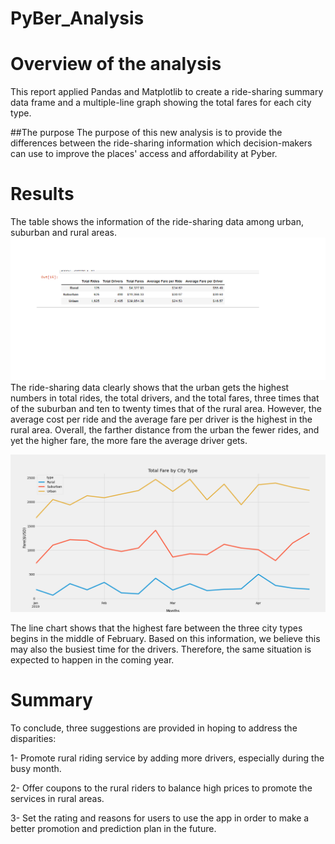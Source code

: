 # PyBer_Analysis

# Overview of the analysis
  This report applied Pandas and Matplotlib to create a ride-sharing summary data frame and a multiple-line graph showing the total fares for each city type. 

##The purpose 
  The purpose of this new analysis is to provide the differences between the ride-sharing information which decision-makers can use to improve the places' access and affordability   at Pyber.

# Results

  The table shows the information of the ride-sharing data among urban, suburban and rural areas.
 ![table](https://github.com/summerginger/PyBer_Analysis/blob/main/analysis/table.png)
  The ride-sharing data clearly shows that the urban gets the highest numbers in total rides, the total drivers, and the total fares, three times that of the suburban and ten to     twenty times that of the rural area. However, the average cost per ride and the average fare per driver is the highest in the rural area.
  Overall, the farther distance from the urban the fewer rides, and yet the higher fare, the more fare the average driver gets.

![Pyber fare summary](https://github.com/summerginger/PyBer_Analysis/blob/main/analysis/PyBer_fare_summary.png)  

  The line chart shows that the highest fare between the three city types begins in the middle of February. 
  Based on this information, we believe this may also the busiest time for the drivers. Therefore, the same situation is expected to happen in the coming year.

# Summary

  To conclude, three suggestions are provided in hoping to address the disparities:

  1-	 Promote rural riding service by adding more drivers, especially during the busy month.

  2-	Offer coupons to the rural riders to balance high prices to promote the services in rural areas.

  3-	Set the rating and reasons for users to use the app in order to make a better promotion and prediction plan in the future.
